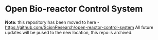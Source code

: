 # Open Bio-reactor Control System

**Note:** this repository has been moved to here - https://github.com/ScionResearch/open-reactor-control-system
All future updates will be pused to the new location, this repo is archived.

